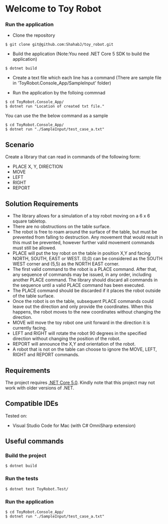 # Welcome to Toy Robot

### Run the application

- Clone the repository
```console
$ git clone git@github.com:ShahabJ/toy_robot.git
```

- Build the application (Note:You need .NET Core 5 SDK to build the application)
```console
$ dotnet build
```
- Create a text file which each line has a command (There are sample file in 'ToyRobot.Console_App/SampleInput' folder)

- Run the application by the folloing commnad
```console
$ cd ToyRobot.Console_App/ 
$ dotnet run "Location of created txt file."
```

You can use the the below command as a sample
```console
$ cd ToyRobot.Console_App/ 
$ dotnet run "./SampleInput/test_case_a.txt"
```



## Scenario

Create a library that can read in commands of the following form:
- PLACE X, Y, DIRECTION
- MOVE
- LEFT
- RIGHT
- REPORT

## Solution Requirements

- The library allows for a simulation of a toy robot moving on a 6 x 6 square tabletop.
- There are no obstructions on the table surface.
- The robot is free to roam around the surface of the table, but must be prevented from falling to destruction. Any movement that would result in this must be prevented, however further valid movement commands must still be allowed.
- PLACE will put the toy robot on the table in position X,Y and facing NORTH, SOUTH, EAST or WEST.
(0,0) can be considered as the SOUTH WEST corner and (5,5) as the NORTH EAST corner.
- The first valid command to the robot is a PLACE command. After that, any sequence of commands may be issued, in any order, including another PLACE command. The library should discard all commands in the sequence until a valid PLACE command has been executed.
- The PLACE command should be discarded if it places the robot outside of the table surface.
- Once the robot is on the table, subsequent PLACE commands could leave out the direction and only provide the coordinates. When this happens, the robot moves to the new coordinates without changing the direction.
- MOVE will move the toy robot one unit forward in the direction it is currently facing.
- LEFT and RIGHT will rotate the robot 90 degrees in the specified direction without changing the position of the robot.
- REPORT will announce the X,Y and orientation of the robot.
- A robot that is not on the table can choose to ignore the MOVE, LEFT, RIGHT and REPORT commands.

## Requirements

The project requires [.NET Core 5.0](https://dotnet.microsoft.com/download/dotnet/5.0). 
Kindly note that this project may not work with older versions of .NET.

## Compatible IDEs

Tested on:
- Visual Studio Code for Mac  (with C# OmniSharp extension)

## Useful commands

### Build the project

```console
$ dotnet build
```

### Run the tests

```console
$ dotnet test ToyRobot.Test/
```

### Run the application
```console
$ cd ToyRobot.Console_App/ 
$ dotnet run "./SampleInput/test_case_a.txt"
```